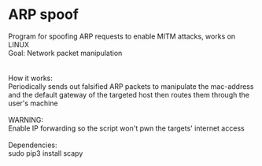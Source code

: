 # ARP spoof
Program for spoofing ARP requests to enable MITM attacks, works on LINUX\
Goal: Network packet manipulation\
\
\
How it works:\
Periodically sends out falsified ARP packets to manipulate the mac-address and the default gateway of the targeted host then routes them through the user's machine\
\
WARNING:\
Enable IP forwarding so the script won't pwn the targets' internet access\
\
Dependencies:\
sudo pip3 install scapy
